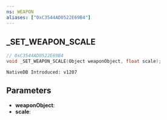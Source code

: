 ```yaml
---
ns: WEAPON
aliases: ["0xC3544AD0522E69B4"]
---
```

## _SET_WEAPON_SCALE

```c
// 0xC3544AD0522E69B4
void _SET_WEAPON_SCALE(Object weaponObject, float scale);
```

```
NativeDB Introduced: v1207
```

## Parameters
* **weaponObject**:
* **scale**:
